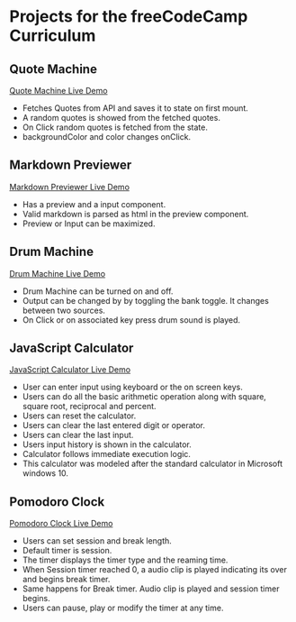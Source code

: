 # Projects for the freeCodeCamp Curriculum

## Quote Machine

[Quote Machine Live Demo](https://codesandbox.io/s/festive-perlman-v687m "Live Demo")

- Fetches Quotes from API and saves it to state on first mount.
- A random quotes is showed from the fetched quotes.
- On Click random quotes is fetched from the state.
- backgroundColor and color changes onClick.

## Markdown Previewer

[Markdown Previewer Live Demo](https://codesandbox.io/s/loving-brattain-pf60e "Live Demo")

- Has a preview and a input component.
- Valid markdown is parsed as html in the preview component.
- Preview or Input can be maximized.

## Drum Machine

[Drum Machine Live Demo](https://codesandbox.io/s/friendly-cohen-5rww4 "Live Demo")

- Drum Machine can be turned on and off.
- Output can be changed by by toggling the bank toggle. It changes between two sources.
- On Click or on associated key press drum sound is played.
  
## JavaScript Calculator

[JavaScript Calculator Live Demo](https://codesandbox.io/s/reverent-torvalds-rgk29 "Live Demo")

- User can enter input using keyboard or the on screen keys.
- Users can do all the basic arithmetic operation along with square, square root, reciprocal and percent.
- Users can reset the calculator.
- Users can clear the last entered digit or operator.
- Users can clear the last input.
- Users input history is shown in the calculator.
- Calculator follows immediate execution logic.
- This calculator was modeled after the standard calculator in Microsoft windows 10.
  
## Pomodoro Clock

[Pomodoro Clock Live Demo](https://codesandbox.io/s/laughing-sammet-rne8v "Live Demo")

- Users can set session and break length.
- Default timer is session.
- The timer displays the timer type and the reaming time.
- When Session timer reached 0, a audio clip is played indicating its over and begins break timer.
- Same happens for Break timer. Audio clip is played and session timer begins.
- Users can pause, play or modify the timer at any time.
